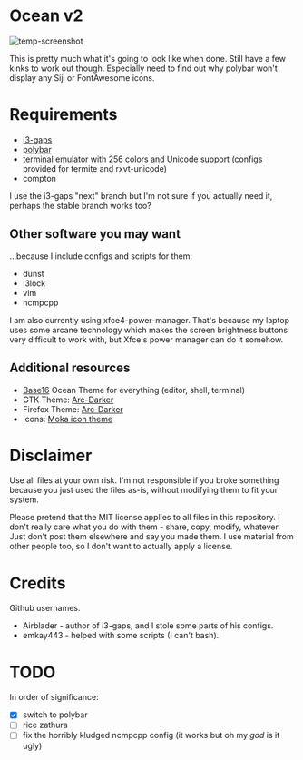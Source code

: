# Ocean v2

![temp-screenshot](http://i.imgur.com/dUXJ6tT.png)

This is pretty much what it's going to look like when done. Still have a few kinks to work out though.
Especially need to find out why polybar won't display any Siji or FontAwesome icons.

# Requirements

- [i3-gaps](https://github.com/Airblader/i3)
- [polybar](https://github.com/jaagr/polybar)
- terminal emulator with 256 colors and Unicode support (configs provided for termite and rxvt-unicode)
- compton

I use the i3-gaps "next" branch but I'm not sure if you actually need it, perhaps the stable branch works too?

## Other software you may want

...because I include configs and scripts for them:

- dunst
- i3lock
- vim
- ncmpcpp

I am also currently using xfce4-power-manager. That's because my laptop uses some
arcane technology which makes the screen brightness buttons very difficult to work
with, but Xfce's power manager can do it somehow.

## Additional resources

- [Base16](https://github.com/chriskempson/base16) Ocean Theme for everything (editor, shell, terminal)
- GTK Theme: [Arc-Darker](https://github.com/horst3180/Arc-theme)
- Firefox Theme: [Arc-Darker](https://github.com/horst3180/arc-firefox-theme)
- Icons: [Moka icon theme](http://snwh.org/moka/download/moka-icon-theme)


# Disclaimer

Use all files at your own risk. I'm not responsible if you broke something because you just used the files
as-is, without modifying them to fit your system.

Please pretend that the MIT license applies to all files in this repository. I don't really care what you do
with them - share, copy, modify, whatever. Just don't post them elsewhere and say you made them. I use
material from other people too, so I don't want to actually apply a license.

# Credits

Github usernames.

- Airblader - author of i3-gaps, and I stole some parts of his configs.
- emkay443 - helped with some scripts (I can't bash).

# TODO

In order of significance:

- [x] switch to polybar
- [ ] rice zathura
- [ ] fix the horribly kludged ncmpcpp config (it works but oh my *god* is it ugly)
